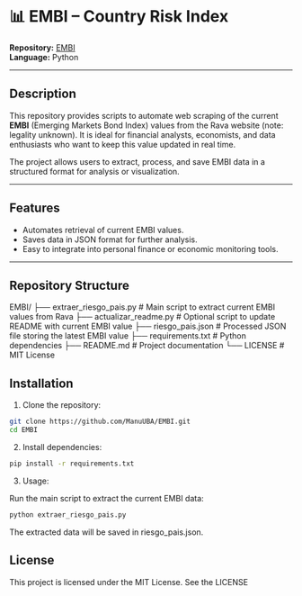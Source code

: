 # 📊 EMBI – Country Risk Index

**Repository:** [EMBI](https://github.com/ManuUBA/EMBI)  
**Language:** Python  

---

## Description

This repository provides scripts to automate web scraping of the current **EMBI** (Emerging Markets Bond Index) values from the Rava website (note: legality unknown). It is ideal for financial analysts, economists, and data enthusiasts who want to keep this value updated in real time.

The project allows users to extract, process, and save EMBI data in a structured format for analysis or visualization.

---

## Features

- Automates retrieval of current EMBI values.
- Saves data in JSON format for further analysis.
- Easy to integrate into personal finance or economic monitoring tools.

---

## Repository Structure

EMBI/
├── extraer_riesgo_pais.py   # Main script to extract current EMBI values from Rava
├── actualizar_readme.py     # Optional script to update README with current EMBI value
├── riesgo_pais.json          # Processed JSON file storing the latest EMBI value
├── requirements.txt          # Python dependencies
├── README.md                 # Project documentation
└── LICENSE                   # MIT License


## Installation

1. Clone the repository:

```bash
git clone https://github.com/ManuUBA/EMBI.git
cd EMBI
```

2. Install dependencies:

```bash
pip install -r requirements.txt
```
3. Usage:

Run the main script to extract the current EMBI data:

```bash
python extraer_riesgo_pais.py
```

The extracted data will be saved in riesgo_pais.json.

## License

This project is licensed under the MIT License. See the LICENSE
